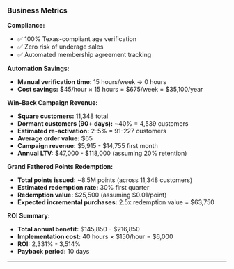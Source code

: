 ### Business Metrics

**Compliance:**

- ✅ 100% Texas-compliant age verification
- ✅ Zero risk of underage sales
- ✅ Automated membership agreement tracking

**Automation Savings:**

- **Manual verification time:** 15 hours/week → 0 hours
- **Cost savings:** $45/hour × 15 hours = $675/week = $35,100/year

**Win-Back Campaign Revenue:**

- **Square customers:** 11,348 total
- **Dormant customers (90+ days):** ~40% = 4,539 customers
- **Estimated re-activation:** 2-5% = 91-227 customers
- **Average order value:** $65
- **Campaign revenue:** $5,915 - $14,755 first month
- **Annual LTV:** $47,000 - $118,000 (assuming 20% retention)

**Grand Fathered Points Redemption:**

- **Total points issued:** ~8.5M points (across 11,348 customers)
- **Estimated redemption rate:** 30% first quarter
- **Redemption value:** $25,500 (assuming $0.01/point)
- **Expected incremental purchases:** 2.5x redemption value = $63,750

**ROI Summary:**

- **Total annual benefit:** $145,850 - $216,850
- **Implementation cost:** 40 hours × $150/hour = $6,000
- **ROI:** 2,331% - 3,514%
- **Payback period:** 10 days

---

